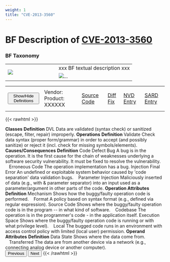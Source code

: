 ```yaml
---
weight: 1
title: "CVE-2013-3560"
---
```

# BF Description of [CVE-2013-3560](https://cve.mitre.org/cgi-bin/cvename.cgi?name=CVE-2013-3560) 

### BF Taxonomy

<map name="image-map">
	<area target="" alt="The entire operation implementation or a part of its specification is absent." title="The entire operation implementation or a part of its specification is absent." href="" coords="271,121,27,87" shape="rect"/>
	<area target="" alt="Check data semantics (proper value/meaning) in order to accept (and possibly correct) or reject it." title="Check data semantics (proper value/meaning) in order to accept (and possibly correct) or reject it." href="" coords="346,121,510,88" shape="rect"/>
</map>

<table>
<tr>
<td rowspan="0" style="width:40%">
<img src="../../../../BF/images/BFCVE Examples/CVE-2013-3560(simple)-0.png" usemap="#image-map="/>
</td>
<td>
xxx BF textual description xxx 
</td>
</tr>
<tr>
<td rowspan="0" class="text-center">
<div id="carouselControls" class="carousel slide" data-interval="false">
<div class="carousel-inner">

<div class="carousel-item active">
				
<img src="../../../../BF/images/BFCVE Examples/CVE-2013-3560-1.png" alt="..." usemap="#image-map="/>
</div>
		
</div>
</div>
</td>
</tr>
</table>

<table>
<tr>
<td>
	<button class="btn btn-primary " type="button" data-bs-toggle="collapse" data-bs-target="#collapseTable" aria-expanded="false" aria-controls="collapseTable">Show/Hide Definitions</button>
</td>
<td class="text-center">Vendor: Product: XXXXXX</td><td>

[Source Code](https://bugs.wireshark.org/bugzilla/show_bug.cgi?id=8916)</td><td>
[Diff Fix](https://gitlab.com/wireshark/wireshark/-/tree/master)</td><td>
[NVD Entry](https://nvd.nist.gov/vuln/detail/CVE-2013-4390)</td><td>
[SARD Entry](https://samate.nist.gov/SARD/test-cases/231364)</td>
</tr>
</table>

{{< rawhtml >}}
<div class="collapse" id="collapseTable">
<div class="card card-body">
<table">
<tr>
			<td><strong>Classes</strong></td>
	<td><strong>Definition</strong></td>
	</tr>
	<tr>
			<td>DVL</td>
	<td>Data are validated (syntax check) or sanitized (escape, filter, repair) improperly.</td>
	</tr>
	<tr>
			<td><strong>Operations</strong></td>
	<td><strong>Definition</strong></td>
	</tr>
	<tr>
			<td>Validate</td>
	<td>Check data syntax (proper form/grammar) in order to accept (and possibly sanitize) or reject it (incl. check for missing symbols/elements).</td>
	</tr>
	<tr>
			<td><strong>Causes/Consequences</strong></td>
	<td><strong>Definition</strong></td>
	</tr>
	<tr>
			<td>Code Defect Bug</td>
	<td>A bug is in the operation. It is the first cause for the chain of weaknesses underlying a software security vulnerability. It must be fixed to resolve the vulnerability.</td>
	</tr>
	<tr>
			<td>   Erroneous Code</td>
	<td>The operation implementation has a bug.</td>
	</tr>
	<tr>
			<td>Injection Final Error</td>
	<td>An undefined or exploitable system behavior caused by 'code separation' data validation bugs.</td>
	</tr>
	<tr>
			<td>   Parameter Injection</td>
	<td>Maliciously inserted of data (e.g., with & parameter separator) into an input used as a parameter/argument in other parts of the code.</td>
	</tr>
	<tr>
			<td><strong>Operation Attributes</strong></td>
	<td><strong>Definition</strong></td>
	</tr>
	<tr>
			<td>Mechanism</td>
	<td>Shows how the buggy/faulty operation code is performed.</td>
	</tr>
	<tr>
			<td>   Format</td>
	<td>A policy based on syntax format (e.g., defined via regular expression).</td>
	</tr>
	<tr>
			<td>Source Code</td>
	<td>Shows where the buggy/faulty operation code is in the program -- in what kind of software.</td>
	</tr>
	<tr>
			<td>   Codebase</td>
	<td>The operation is in the programmer's code - in the application itself.</td>
	</tr>
	<tr>
			<td>Execution Space</td>
	<td>Shows where the buggy/faulty operation code is running or with what privilege level).</td>
	</tr>
	<tr>
			<td>   Local</td>
	<td>The bugged code runs in an environment with access control policy with limited (local user) permission.</td>
	</tr>
	<tr>
			<td><strong>Operand Attributes</strong></td>
	<td><strong>Definition</strong></td>
	</tr>
	<tr>
			<td>Data State</td>
	<td>Shows where the data come from.</td>
	</tr>
	<tr>
			<td>   Transferred</td>
	<td>The data are from another device via a network (e.g., connecting analog device or another computer).</td>
	</tr>
	
</table>
</div>
</div>
<button class="carousel-control-prev" type="button" data-bs-target="#carouselControls" data-bs-slide="prev">
		<span class="carousel-control-prev-icon" aria-hidden="true"></span>
		<span class="visually-hidden">Previous</span>
	</button>
	<button class="carousel-control-next" type="button" data-bs-target="#carouselControls" data-bs-slide="next">
		<span class="carousel-control-next-icon" aria-hidden="true"></span>
		<span class="visually-hidden">Next</span>
	</button>
{{< /rawhtml >}}
	